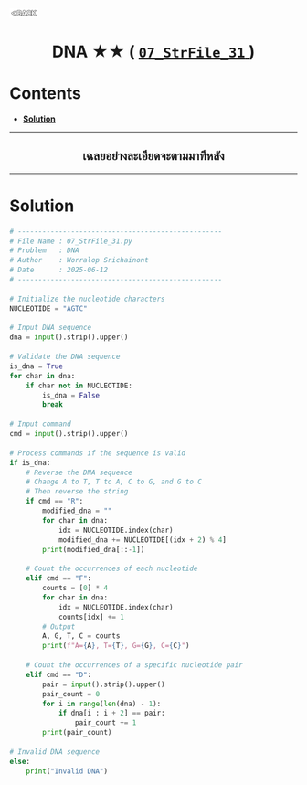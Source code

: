 <p align="left">
  <a href="../README.md">
    <img src="../../Z99-OTHERS/00-common/00-back.png" style="width:10%">
  </a>
</p>

<div align="center">
  <h1>
    DNA ★★ (
      <a href="https://drive.google.com/file/d/1Wf86Zr6UPfiMRRsVYhBadj8Yu2H5rkZ8/view?usp=drive_link">
        <code>07_StrFile_31</code>
      </a>
    )
  </h1>
</div>

# Contents

-   [**Solution**](#solution)

---

<div align="center">
  <h2>เฉลยอย่างละเอียดจะตามมาทีหลัง</h2>
</div>

---

# Solution

```python
# --------------------------------------------------
# File Name : 07_StrFile_31.py
# Problem   : DNA
# Author    : Worralop Srichainont
# Date      : 2025-06-12
# --------------------------------------------------

# Initialize the nucleotide characters
NUCLEOTIDE = "AGTC"

# Input DNA sequence
dna = input().strip().upper()

# Validate the DNA sequence
is_dna = True
for char in dna:
    if char not in NUCLEOTIDE:
        is_dna = False
        break

# Input command
cmd = input().strip().upper()

# Process commands if the sequence is valid
if is_dna:
    # Reverse the DNA sequence
    # Change A to T, T to A, C to G, and G to C
    # Then reverse the string
    if cmd == "R":
        modified_dna = ""
        for char in dna:
            idx = NUCLEOTIDE.index(char)
            modified_dna += NUCLEOTIDE[(idx + 2) % 4]
        print(modified_dna[::-1])

    # Count the occurrences of each nucleotide
    elif cmd == "F":
        counts = [0] * 4
        for char in dna:
            idx = NUCLEOTIDE.index(char)
            counts[idx] += 1
        # Output
        A, G, T, C = counts
        print(f"A={A}, T={T}, G={G}, C={C}")

    # Count the occurrences of a specific nucleotide pair
    elif cmd == "D":
        pair = input().strip().upper()
        pair_count = 0
        for i in range(len(dna) - 1):
            if dna[i : i + 2] == pair:
                pair_count += 1
        print(pair_count)

# Invalid DNA sequence
else:
    print("Invalid DNA")
```
